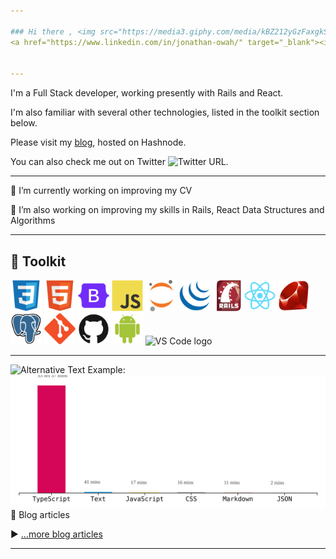 ```yaml
---

### Hi there , <img src="https://media3.giphy.com/media/kBZ212yGzFaxgkSIKW/200w.webp?cid=ecf05e4764z5gw1svcfvo6tshxo3gt9q1fcz66tlzf02i1br&rid=200w.webp&ct=s" width="50" height="50" /> I'm Jonathan Owah
<a href="https://www.linkedin.com/in/jonathan-owah/" target="_blank"><img src="https://img.shields.io/badge/-LinkedIn-0072b1?&style=for-the-badge&logo=linkedin&logoColor=white" /></a>


---
```


I'm a Full Stack developer, working presently with Rails and React. 

I'm also familiar with several other technologies, listed in the toolkit section below.

Please visit my [blog](https://jaemon.hashnode.dev/), hosted on Hashnode.

You can also check me out on Twitter ![Twitter URL](https://img.shields.io/twitter/url?label=See%20me%20on%20Twitter&style=social&url=https%3A%2F%2Ftwitter.com%2FJoKurio6).

---

🔭 I’m currently working on improving my CV

🌱 I’m also working on improving my skills in Rails, React Data Structures and Algorithms

---

## 🧰 Toolkit

<img src= "https://raw.githubusercontent.com/devicons/devicon/c7d326b6009e60442abc35fa45706d6f30ee4c8e/icons/css3/css3-original.svg" width="50" height="50" alt="CSS3 logo" />  <img src= "https://raw.githubusercontent.com/devicons/devicon/c7d326b6009e60442abc35fa45706d6f30ee4c8e/icons/html5/html5-original.svg" width="50" height="50" alt="HTML5 logo" />     <img src= "https://raw.githubusercontent.com/devicons/devicon/c7d326b6009e60442abc35fa45706d6f30ee4c8e/icons/bootstrap/bootstrap-plain.svg" width="50" height="50" alt="Bootstrap logo" />   <img src= "https://raw.githubusercontent.com/devicons/devicon/c7d326b6009e60442abc35fa45706d6f30ee4c8e/icons/javascript/javascript-original.svg" width="50" height="50" alt="JavaScript logo" />   <img src= "https://raw.githubusercontent.com/devicons/devicon/c7d326b6009e60442abc35fa45706d6f30ee4c8e/icons/jupyter/jupyter-original.svg" width="50" height="50" alt="Jupyter logo" />   <img src= "https://raw.githubusercontent.com/devicons/devicon/c7d326b6009e60442abc35fa45706d6f30ee4c8e/icons/jquery/jquery-original.svg" width="50" height="50" alt="JQuery logo" />   <img src= "https://raw.githubusercontent.com/devicons/devicon/c7d326b6009e60442abc35fa45706d6f30ee4c8e/icons/rails/rails-original-wordmark.svg" width="50" height="50" alt="Rails logo" /><img src= "https://raw.githubusercontent.com/devicons/devicon/c7d326b6009e60442abc35fa45706d6f30ee4c8e/icons/react/react-original.svg" width="50" height="50" alt="React logo" />    <img src= "https://raw.githubusercontent.com/devicons/devicon/c7d326b6009e60442abc35fa45706d6f30ee4c8e/icons/ruby/ruby-original.svg" width="50" height="50" alt="Ruby logo" />    <img src= "https://raw.githubusercontent.com/devicons/devicon/c7d326b6009e60442abc35fa45706d6f30ee4c8e/icons/postgresql/postgresql-original.svg" width="50" height="50" alt="pgl logo" />   <img src= "https://raw.githubusercontent.com/devicons/devicon/c7d326b6009e60442abc35fa45706d6f30ee4c8e/icons/git/git-original.svg" width="50" height="50" alt="Git logo" />   <img src= "https://raw.githubusercontent.com/devicons/devicon/c7d326b6009e60442abc35fa45706d6f30ee4c8e/icons/github/github-original.svg" width="50" height="50" alt="Github logo" />   <img src= "https://raw.githubusercontent.com/devicons/devicon/c7d326b6009e60442abc35fa45706d6f30ee4c8e/icons/android/android-original.svg" width="50" height="50" alt="Android logo" />    <img src= "https://cdn.worldvectorlogo.com/logos/visual-studio-code-1.svg" width="50" height="50" alt="VS Code logo" />

---

<img src="https://github.com/<username>/<repository-name>/blob/master/images/codeStats.svg" alt="Alternative Text"/>
  Example: <img src="https://github.com/tariksahni/tariksahni/blob/master/codeStats.svg" alt="My Coding Activity/>
 
---  

## 📘 Blog articles

<!-- BLOG-POST-LIST:START -->

<!-- BLOG-POST-LIST:END -->

▶  [...more blog articles](https://jaemon.hashnode.dev/)




<!--
**jae-mon/jae-mon** is a ✨ _special_ ✨ repository because its `README.md` (this file) appears on your GitHub profile.

Here are some ideas to get you started:

- 🔭 I’m currently working on improving my CV
- 🌱 I’m currently improving my knowledge in Rails, React Data Structures and Algorithms
- 👯 I’m looking to collaborate on ...
- 🤔 I’m looking for help with ...
- 💬 Ask me about ...
- 📫 How to reach me: ...
- 😄 Pronouns: ...
- ⚡ Fun fact: ...
- 
-->
---
